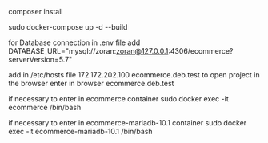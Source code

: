 
composer install

sudo docker-compose up -d --build

for Database connection in .env file add
DATABASE_URL="mysql://zoran:zoran@127.0.0.1:4306/ecommerce?serverVersion=5.7"

add in /etc/hosts file
172.172.202.100    ecommerce.deb.test
to open project in the browser enter in browser ecommerce.deb.test

if necessary to enter in ecommerce container
sudo docker exec -it ecommerce /bin/bash

if necessary to enter in ecommerce-mariadb-10.1 container
sudo docker exec -it ecommerce-mariadb-10.1 /bin/bash
